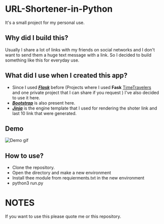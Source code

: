 # URL-Shortener-in-Python

It's a small project for my personal use.

## Why did I build this?
Usually I share a lot of links with my friends on social networks and I don't want to send them a huge text message with a link.
So I decided to build something like this for everyday use.

## What did I use when I created this app?
- Since I used **_[Flask](https://flask.palletsprojects.com/en/2.0.x/)_** before (Projects where I used **Fask** [TimeTravelers](https://github.com/byradu/TimeTRAVELERS-WEB) and one private project that I can share if you request ) I've also decided to use it here. 
- **_[Bootstrap](https://getbootstrap.com)_** is also present here.
- **_[Jinja](https://jinja.palletsprojects.com/en/3.0.x/)_** is the engine template that I used for rendering the shoter link and last 10 link that were generated.

## Demo
![Demo gif](https://media.giphy.com/media/8WHJ3Dq9eWYXYyEGu7/giphy.gif)

## How to use?
- Clone the repository.
- Open the directory and make a new environment
- Install thee module from requierments.txt in the new environment 
- python3 run.py

# NOTES
If you want to use this please quote me or this repository.
